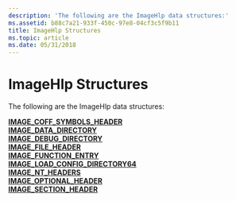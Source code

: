 ```yaml
---
description: 'The following are the ImageHlp data structures:'
ms.assetid: b88c7a21-933f-450c-97e8-04cf3c5f9b11
title: ImageHlp Structures
ms.topic: article
ms.date: 05/31/2018
---
```


# ImageHlp Structures

The following are the ImageHlp data structures:

<dl>

[**IMAGE\_COFF\_SYMBOLS\_HEADER**](/windows/desktop/api/WinNT/ns-winnt-image_coff_symbols_header)  
[**IMAGE\_DATA\_DIRECTORY**](/windows/desktop/api/WinNT/ns-winnt-image_data_directory)  
[**IMAGE\_DEBUG\_DIRECTORY**](/windows/desktop/api/WinNT/ns-winnt-image_debug_directory)  
[**IMAGE\_FILE\_HEADER**](/windows/desktop/api/WinNT/ns-winnt-image_file_header)  
[**IMAGE\_FUNCTION\_ENTRY**](/windows/desktop/api/WinNT/ns-winnt-image_function_entry)  
[**IMAGE\_LOAD\_CONFIG\_DIRECTORY64**](/windows/desktop/api/WinNT/ns-winnt-image_load_config_directory32)  
[**IMAGE\_NT\_HEADERS**](/windows/win32/api/winnt/ns-winnt-image_nt_headers32)  
[**IMAGE\_OPTIONAL\_HEADER**](/windows/win32/api/winnt/ns-winnt-image_optional_header32)  
[**IMAGE\_SECTION\_HEADER**](/windows/desktop/api/WinNT/ns-winnt-image_section_header)  
</dl>

 

 



